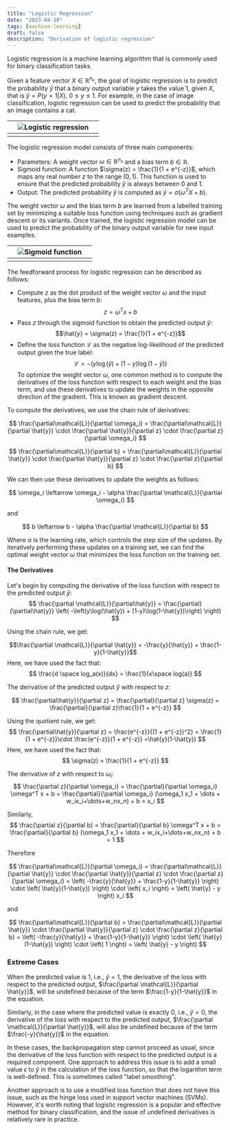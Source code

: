 ```yaml
---
title: "Logistic Regression"
date: "2023-04-10"
tags: [machine-learning]
draft: false
description: "Derivation of logistic regression"
---
```


Logistic regression is a machine learning algorithm that is commonly used for binary classification tasks.

Given a feature vector $X \in \mathbb{R}^{n_x}$, the goal of logistic regression is to predict the probability $\hat{y}$ that a binary output variable $y$ takes the value 1, given $X$, that is $\hat{y} = P(y=1|X)$, $0\le y\le1$. 
For example, in the case of image classification, logistic regression can be used to predict the probability that an image contains a cat.

|   |![Logistic regression](/post/img/img-logistic-regression.png) |   |
|---|:--:|---|
|   |  |   |

The logistic regression model consists of three main components:

- Parameters: A weight vector $\omega \in \mathbb{R}^{n_x}$ and a bias term $b \in \mathbb{R}$.
- Sigmoid function: A function $\sigma(z) = \frac{1}{1 + e^{-z}}$, which maps any real number $z$ to the range $(0,1)$. This function is used to ensure that the predicted probability $\hat{y}$ is always between 0 and 1.
- Output: The predicted probability $\hat{y}$ is computed as $\hat{y} = \sigma(\omega^{T}X + b)$.

The weight vector $\omega$ and the bias term $b$ are learned from a labelled training set by minimizing a suitable loss function using techniques such as gradient descent or its variants. Once trained, the logistic regression model can be used to predict the probability of the binary output variable for new input examples.

|   |![Sigmoid function](/post/img/img-sigmoid-function.png)  |   |
|---|:--:|---|
|   |  |   |

The feedforward process for logistic regression can be described as follows:

-   Compute $z$ as the dot product of the weight vector $\omega$ and the input features, plus the bias term $b$: $$z = \omega^T x + b$$
-   Pass $z$ through the sigmoid function to obtain the predicted output $\hat{y}$: $$\hat{y} = \sigma(z) = \frac{1}{1 + e^{-z}}$$
-   Define the loss function $\mathcal{L}$ as the negative log-likelihood of the predicted output given the true label: $$\mathcal{L} = -\left(y\log(\hat{y}) + (1-y)\log(1-\hat{y})\right)$$
To optimize the weight vector $\omega$, one common method is to compute the derivatives of the loss function with respect to each weight and the bias term, and use these derivatives to update the weights in the opposite direction of the gradient. This is known as gradient descent.

To compute the derivatives, we use the chain rule of derivatives:

$$
\frac{\partial\mathcal{L}}{\partial \omega_i} =
\frac{\partial\mathcal{L}}{\partial \hat{y}} \cdot
\frac{\partial \hat{y}}{\partial z} \cdot
\frac{\partial z}{\partial \omega_i}
$$

$$
\frac{\partial\mathcal{L}}{\partial b} =
\frac{\partial\mathcal{L}}{\partial \hat{y}} \cdot
\frac{\partial \hat{y}}{\partial z} \cdot
\frac{\partial z}{\partial b}
$$

We can then use these derivatives to update the weights as follows:

$$
\omega_i \leftarrow \omega_i - \alpha \frac{\partial \mathcal{L}}{\partial \omega_i}
$$

and

$$
b \leftarrow b - \alpha \frac{\partial \mathcal{L}}{\partial b}
$$

Where $\alpha$ is the learning rate, which controls the step size of the updates. By iteratively performing these updates on a training set, we can find the optimal weight vector $\omega$ that minimizes the loss function on the training set.

#### The Derivatives

Let's begin by computing the derivative of the loss function with respect to the predicted output $\hat{y}$:
$$
\frac{\partial \mathcal{L}}{\partial\hat{y}} = 
\frac{\partial}{\partial\hat{y}} 
\left(  
-\left(y\log(\hat{y}) + (1-y)\log(1-\hat{y})\right)
\right)
$$

Using the chain rule, we get:

$$\frac{\partial \mathcal{L}}{\partial \hat{y}} = -\frac{y}{\hat{y}} + \frac{1-y}{1-\hat{y}}$$
Here, we have used the fact that:
$$
\frac{d \space log_a(x)}{dx} = \frac{1}{x\space log(a)}
$$

The derivative of the predicted output $\hat{y}$ with respect to $z$:

$$
\frac{\partial\hat{y}}{\partial z} = 
\frac{\partial}{\partial z} \sigma(z) = 
\frac{\partial}{\partial z}\frac{1}{1 + e^{-z}}
$$

Using the quotient rule, we get:
$$
\frac{\partial\hat{y}}{\partial z} = 
\frac{e^{-z}}{(1 + e^{-z})^2} =
\frac{1}{1 + e^{-z}}\cdot \frac{e^{-z}}{1 + e^{-z}}
=\hat{y}(1-\hat{y})
$$
Here, we have used the fact that:
$$
\sigma(z) = \frac{1}{1 + e^{-z}}
$$

The derivative of $z$ with respect to $\omega_i$:
$$
\frac{\partial z}{\partial \omega_i} =
\frac{\partial}{\partial \omega_i} \omega^T x + b =
\frac{\partial}{\partial \omega_i} (\omega_1 x_1 + \dots + w_ix_i+\dots+w_nx_n) + b = x_i
$$

Similarly,
$$
\frac{\partial z}{\partial b} =
\frac{\partial}{\partial b} \omega^T x + b =
\frac{\partial}{\partial b} (\omega_1 x_1 + \dots + w_ix_i+\dots+w_nx_n) + b = 1
$$

Therefore

$$
\frac{\partial\mathcal{L}}{\partial \omega_i} =
\frac{\partial\mathcal{L}}{\partial \hat{y}} \cdot
\frac{\partial \hat{y}}{\partial z} \cdot
\frac{\partial z}{\partial \omega_i} = 
\left(
-\frac{y}{\hat{y}} + \frac{1-y}{1-\hat{y}}
\right) \cdot
\left(
\hat{y}(1-\hat{y})
\right) \cdot
\left(
x_i
\right) = 
\left(
\hat{y} - y
\right) x_i
$$

and

$$
\frac{\partial\mathcal{L}}{\partial b} =
\frac{\partial\mathcal{L}}{\partial \hat{y}} \cdot
\frac{\partial \hat{y}}{\partial z} \cdot
\frac{\partial z}{\partial b} = 
\left(
-\frac{y}{\hat{y}} + \frac{1-y}{1-\hat{y}}
\right) \cdot
\left(
\hat{y}(1-\hat{y})
\right) \cdot
\left(
1
\right) =
\left(
\hat{y} - y
\right)
$$

### Extreme Cases

When the predicted value is 1, i.e., $\hat{y}=1$, the derivative of the loss with respect to the predicted output, $\frac{\partial \mathcal{L}}{\partial \hat{y}}$, will be undefined because of the term $\frac{1-y}{1-\hat{y}}$ in the equation.

Similarly, in the case where the predicted value is exactly 0, i.e., $\hat{y}=0$, the derivative of the loss with respect to the predicted output, $\frac{\partial \mathcal{L}}{\partial \hat{y}}$, will also be undefined because of the term $\frac{-y}{\hat{y}}$ in the equation.

In these cases, the backpropagation step cannot proceed as usual, since the derivative of the loss function with respect to the predicted output is a required component. One approach to address this issue is to add a small value $\epsilon$ to $\hat{y}$ in the calculation of the loss function, so that the logarithm term is well-defined. This is sometimes called "label smoothing".

Another approach is to use a modified loss function that does not have this issue, such as the hinge loss used in support vector machines (SVMs). However, it's worth noting that logistic regression is a popular and effective method for binary classification, and the issue of undefined derivatives is relatively rare in practice.
